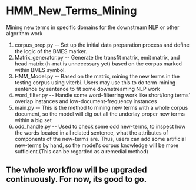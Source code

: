 # HMM_New_Terms_Mining
Mining new terms in specific domains for the downstream NLP or other algorithm work

1. corpus_prep.py -- Set up the initial data preparation process and define the logic of the BMES marker.
2. Matrix_generator.py -- Generate the transfit matrix, emit matrix, and head matrix (h-mat is unnecessary yet) based on the corpus marked within BMES symbol.
3. HMM_Model.py -- Based on the matrix, mining the new terms in the testing corpus using viterbi. Users may use this to do term-mining sentence by sentence to fit some downstreaming NLP work
4. word_filter.py -- Handle some word-filterring work like short/long terms' overlap instances and low-document-frequency instances
5. main.py -- This is the method to mining new terms with a whole corpus document, so the model will dig out all the underlay proper new terms within a big set
6. odd_handle.py -- Used to check some odd new-terms, to inspect how the words located in all related sentence, what the attributes of components of the new-terms are. Thus, users can add some artificial new-terms by hand, so the model's corpus knowledge will be more sufficient.(This can be regarded as a remedial method)

## The whole workflow will be upgraded continuously. For now, its good to go.
